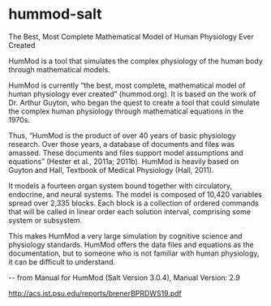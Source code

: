 # hummod-salt
The Best, Most Complete Mathematical Model of Human Physiology Ever Created

HumMod is a tool that simulates the complex physiology of the human body through mathematical models.

HumMod is currently “the best, most complete, mathematical model of human physiology ever created” 
(hummod.org). It is based on the work of Dr. Arthur Guyton, who began the quest to create a tool that 
could simulate the complex human physiology through mathematical equations in the 1970s.

Thus, “HumMod is the product of over 40 years of basic physiology research. Over those years, a database of 
documents and files was amassed. These documents and files support model assumptions and equations” 
(Hester et al., 2011a; 2011b). HumMod is heavily based on Guyton and Hall, Textbook of Medical 
Physiology (Hall, 2011).

It models a fourteen organ system bound together with circulatory, endocrine, 
and neural systems. The model is composed of 10,420 variables spread over 2,335 blocks. Each block is a 
collection of ordered commands that will be called in linear order each solution interval, comprising some 
system or subsystem.

This makes HumMod a very large simulation by cognitive science and physiology 
standards. HumMod offers the data files and equations as the documentation, but to someone who is not 
familiar with human physiology, it can be difficult to understand.

-- from Manual for HumMod (Salt Version 3.0.4), Manual Version: 2.9

http://acs.ist.psu.edu/reports/brenerBPRDWS19.pdf
